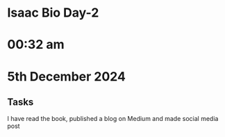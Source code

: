 #   Isaac Bio Day-2 
#  00:32 am 
#  5th December 2024
## Tasks
I have read the book, published a blog on Medium and made social media post
